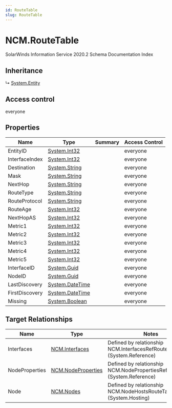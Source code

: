 ```yaml
---
id: RouteTable
slug: RouteTable
---
```


# NCM.RouteTable

SolarWinds Information Service 2020.2 Schema Documentation Index

## Inheritance

↳ [System.Entity](./../System/Entity)

## Access control

everyone

## Properties

| Name | Type | Summary | Access Control |
| ------ | ------ | ------ | ------ |
| EntityID | [System.Int32](https://docs.microsoft.com/en-us/dotnet/api/system.int32) |  | everyone |
| InterfaceIndex | [System.Int32](https://docs.microsoft.com/en-us/dotnet/api/system.int32) |  | everyone |
| Destination | [System.String](https://docs.microsoft.com/en-us/dotnet/api/system.string) |  | everyone |
| Mask | [System.String](https://docs.microsoft.com/en-us/dotnet/api/system.string) |  | everyone |
| NextHop | [System.String](https://docs.microsoft.com/en-us/dotnet/api/system.string) |  | everyone |
| RouteType | [System.String](https://docs.microsoft.com/en-us/dotnet/api/system.string) |  | everyone |
| RouteProtocol | [System.String](https://docs.microsoft.com/en-us/dotnet/api/system.string) |  | everyone |
| RouteAge | [System.Int32](https://docs.microsoft.com/en-us/dotnet/api/system.int32) |  | everyone |
| NextHopAS | [System.Int32](https://docs.microsoft.com/en-us/dotnet/api/system.int32) |  | everyone |
| Metric1 | [System.Int32](https://docs.microsoft.com/en-us/dotnet/api/system.int32) |  | everyone |
| Metric2 | [System.Int32](https://docs.microsoft.com/en-us/dotnet/api/system.int32) |  | everyone |
| Metric3 | [System.Int32](https://docs.microsoft.com/en-us/dotnet/api/system.int32) |  | everyone |
| Metric4 | [System.Int32](https://docs.microsoft.com/en-us/dotnet/api/system.int32) |  | everyone |
| Metric5 | [System.Int32](https://docs.microsoft.com/en-us/dotnet/api/system.int32) |  | everyone |
| InterfaceID | [System.Guid](https://docs.microsoft.com/en-us/dotnet/api/system.guid) |  | everyone |
| NodeID | [System.Guid](https://docs.microsoft.com/en-us/dotnet/api/system.guid) |  | everyone |
| LastDiscovery | [System.DateTime](https://docs.microsoft.com/en-us/dotnet/api/system.datetime) |  | everyone |
| FirstDiscovery | [System.DateTime](https://docs.microsoft.com/en-us/dotnet/api/system.datetime) |  | everyone |
| Missing | [System.Boolean](https://docs.microsoft.com/en-us/dotnet/api/system.boolean) |  | everyone |

## Target Relationships

| Name | Type | Notes |
| ------ | ------ | ------ |
| Interfaces | [NCM.Interfaces](./../NCM/Interfaces) | Defined by relationship NCM.InterfacesRefRouteTable (System.Reference) |
| NodeProperties | [NCM.NodeProperties](./../NCM/NodeProperties) | Defined by relationship NCM.NodePropertiesRefRouteTable (System.Reference) |
| Node | [NCM.Nodes](./../NCM/Nodes) | Defined by relationship NCM.NodeHostsRouteTable (System.Hosting) |

